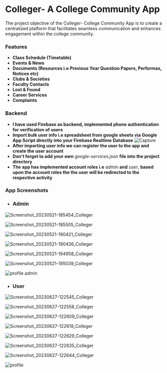 # Colleger- A College Community App

The project objective of the Colleger- College Community App is to create a centralized platform that facilitates seamless communication and enhances engagement within the college community. 

### Features
- **Class Schedule (Timetable)**
- **Events & News**
- **Documents (Resources i.e Previous Year Question Papers, Performas, Notices etc)**
- **Clubs & Societies**
- **Faculty Contacts**
- **Lost & Found**
- **Career Services**
- **Complaints**

### Backend
- **I have used Firebase as backend, implemented phone authentication for verification of users**
- **Import bulk user info i.e spreadsheet from google sheets via Google App Script directly into your Firebase Realtime Database**
![Capture](https://github.com/abbasabidi85/Colleger_College_Community_App/assets/75479506/17943dde-9932-4c13-aba9-09314b4d1a09)
- **After importing user info we can register the user to the app and create the user account**
- **Don't forget to add your own** _google-services.json_ **file into the project directory**
- **The app has implemented account roles i.e** _admin_ **and** _user_, **based upon the account roles the the user will be redirected to the respective activity**

### App Screenshots
- ### **Admin**

![Screenshot_20230521-185454_Colleger](https://github.com/abbasabidi85/Colleger_College_Community_App/assets/75479506/a7092fea-b26e-4048-a6ef-b9713aa2bfd7)

![Screenshot_20230521-185505_Colleger](https://github.com/abbasabidi85/Colleger_College_Community_App/assets/75479506/1db61c3c-d1d0-41e8-ac6a-05c19ca7a363)

![Screenshot_20230521-190421_Colleger](https://github.com/abbasabidi85/Colleger_College_Community_App/assets/75479506/cdf6a395-3425-444b-874f-c345065342ec)

![Screenshot_20230521-190426_Colleger](https://github.com/abbasabidi85/Colleger_College_Community_App/assets/75479506/fd6b310c-b12c-496d-b32e-7701d6937d61)

![Screenshot_20230521-194958_Colleger](https://github.com/abbasabidi85/Colleger_College_Community_App/assets/75479506/c3c75c9d-8f57-4ad5-b1cd-f265a412d68d)

![Screenshot_20230521-195039_Colleger](https://github.com/abbasabidi85/Colleger_College_Community_App/assets/75479506/b77533ec-bb23-498a-9c39-f51cc238b772)

![profile admin](https://github.com/abbasabidi85/Colleger_College_Community_App/assets/75479506/995d9a9e-4e18-411a-9112-5ccae3eef70d)

- ### **User**
![Screenshot_20230627-122545_Colleger](https://github.com/abbasabidi85/Colleger_College_Community_App/assets/75479506/78440e7c-dd40-452c-9f9b-f576351a153c)

![Screenshot_20230627-122558_Colleger](https://github.com/abbasabidi85/Colleger_College_Community_App/assets/75479506/53c9dd71-dfe9-43bb-b33e-658686649b1e)

![Screenshot_20230627-122609_Colleger](https://github.com/abbasabidi85/Colleger_College_Community_App/assets/75479506/d5be4c0f-54fd-498e-be50-ba791f1f2a84)

![Screenshot_20230627-122619_Colleger](https://github.com/abbasabidi85/Colleger_College_Community_App/assets/75479506/6a8eb43e-17ce-4956-abaf-249287997ed4)

![Screenshot_20230627-122629_Colleger](https://github.com/abbasabidi85/Colleger_College_Community_App/assets/75479506/30a6a90f-4724-43cb-8d36-f127040d3180)

![Screenshot_20230627-122635_Colleger](https://github.com/abbasabidi85/Colleger_College_Community_App/assets/75479506/111e1852-b6ae-4c80-9679-24ce9559a307)

![Screenshot_20230627-122644_Colleger](https://github.com/abbasabidi85/Colleger_College_Community_App/assets/75479506/76c3fea2-e273-4190-88e7-bfde49a16126)

![profile](https://github.com/abbasabidi85/Colleger_College_Community_App/assets/75479506/64d6d421-18c6-435e-af72-a09dc1b44d12)

